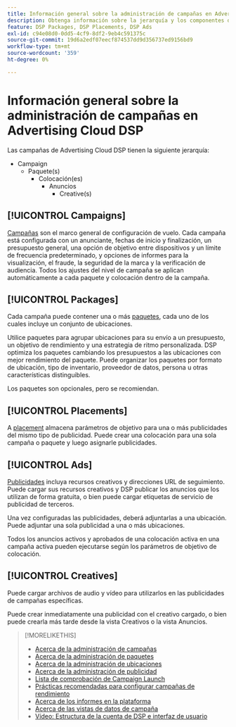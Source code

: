 ```yaml
---
title: Información general sobre la administración de campañas en Advertising Cloud DSP
description: Obtenga información sobre la jerarquía y los componentes de administración de campañas.
feature: DSP Packages, DSP Placements, DSP Ads
exl-id: c94e08d0-0dd5-4cf9-8df2-9eb4c591375c
source-git-commit: 19d6a2edf07eecf874537dd9d356737ed9156bd9
workflow-type: tm+mt
source-wordcount: '359'
ht-degree: 0%

---
```


# Información general sobre la administración de campañas en Advertising Cloud DSP

Las campañas de Advertising Cloud DSP tienen la siguiente jerarquía:

* Campaign
   * Paquete(s)
      * Colocación(es)
         * Anuncios
            * Creative(s)

<!-- Add "Feature: DSP Creatives" once we have other topics on creatives; get Bob to update the feature list. -->
<!-- Do clients think in terms of insertion orders? If yes, then work in the following info.:
In Advertising Cloud DSP, an insertion order is represented as a campaign, and line items are represented as packages. Each package will include placements, which can use different strategies and tactics to deliver the line item requirements.
-->

## [!UICONTROL Campaigns]

[Campañas](/help/dsp/campaign-management/campaigns/campaign-about.md) son el marco general de configuración de vuelo. Cada campaña está configurada con un anunciante, fechas de inicio y finalización, un presupuesto general, una opción de objetivo entre dispositivos y un límite de frecuencia predeterminado, y opciones de informes para la visualización, el fraude, la seguridad de la marca y la verificación de audiencia. Todos los ajustes del nivel de campaña se aplican automáticamente a cada paquete y colocación dentro de la campaña.

## [!UICONTROL Packages]

Cada campaña puede contener una o más [paquetes](/help/dsp/campaign-management/packages/package-about.md), cada uno de los cuales incluye un conjunto de ubicaciones.

Utilice paquetes para agrupar ubicaciones para su envío a un presupuesto, un objetivo de rendimiento y una estrategia de ritmo personalizada. DSP optimiza los paquetes cambiando los presupuestos a las ubicaciones con mejor rendimiento del paquete. Puede organizar los paquetes por formato de ubicación, tipo de inventario, proveedor de datos, persona u otras características distinguibles.

Los paquetes son opcionales, pero se recomiendan.

## [!UICONTROL Placements]

A [placement](/help/dsp/campaign-management/placements/placement-about.md) almacena parámetros de objetivo para una o más publicidades del mismo tipo de publicidad. Puede crear una colocación para una sola campaña o paquete y luego asignarle publicidades.

## [!UICONTROL Ads]

[Publicidades](/help/dsp/campaign-management/ads/ad-about.md) incluya recursos creativos y direcciones URL de seguimiento. Puede cargar sus recursos creativos y DSP publicar los anuncios que los utilizan de forma gratuita, o bien puede cargar etiquetas de servicio de publicidad de terceros.

Una vez configuradas las publicidades, deberá adjuntarlas a una ubicación. Puede adjuntar una sola publicidad a una o más ubicaciones.

Todos los anuncios activos y aprobados de una colocación activa en una campaña activa pueden ejecutarse según los parámetros de objetivo de colocación.

## [!UICONTROL Creatives]

Puede cargar archivos de audio y vídeo para utilizarlos en las publicidades de campañas específicas.
<!-- add link to [About Creative Management](/help/dsp/campaign-management/creatives/creative-about.md) when it's available-->

Puede crear inmediatamente una publicidad con el creativo cargado, o bien puede crearla más tarde desde la vista Creativos o la vista Anuncios.

>[!MORELIKETHIS]
>
>* [Acerca de la administración de campañas](/help/dsp/campaign-management/campaigns/campaign-about.md)
>* [Acerca de la administración de paquetes](/help/dsp/campaign-management/packages/package-about.md)
>* [Acerca de la administración de ubicaciones](/help/dsp/campaign-management/placements/placement-about.md)
>* [Acerca de la administración de publicidad](/help/dsp/campaign-management/ads/ad-about.md)
>* [Lista de comprobación de Campaign Launch](/help/dsp/campaign-management/campaign-launch-checklist.md)
>* [Prácticas recomendadas para configurar campañas de rendimiento](/help/dsp/optimization/campaign-best-practices-performance.md)
>* [Acerca de los informes en la plataforma](/help/dsp/campaign-management/reports/campaign-reports-about.md)
>* [Acerca de las vistas de datos de campaña](/help/dsp/campaign-management/reports/campaign-data-views-about.md)
>* [Vídeo: Estructura de la cuenta de DSP e interfaz de usuario](https://experienceleague.adobe.com/docs/advertising-cloud-learn/tutorials/dsp/ui.html)

